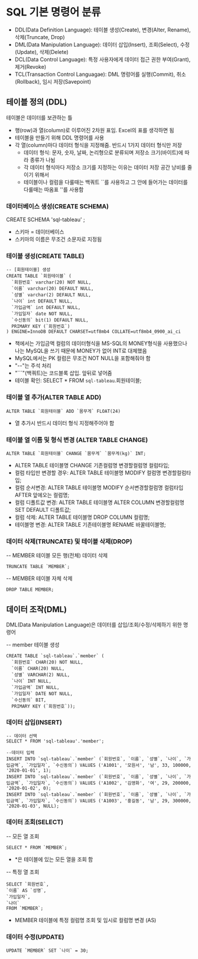 # SQL 기본 명령어 분류
- DDL(Data Definition Language): 테이블 생성(Create), 변경(Alter, Rename), 삭제(Truncate, Drop)
- DML(Data Manipulation Language): 데이터 삽입(Insert), 조회(Select), 수정(Update), 삭제(Delete)
- DCL(Data Control Language): 특정 사용자에게 데이터 접근 권한 부여(Grant), 제거(Revoke)
- TCL(Transaction Control Languagae): DML 명렁어를 실행(Commit), 취소(Rollback), 임시 저장(Savepoint)


## 테이블 정의 (DDL)
테이블은 데이터를 보관하는 틀
- 행(row)과 열(column)로 이루어진 2차원 표임. Excel의 표를 생각하면 됨
- 테이블을 만들기 위해 DDL 명령어를 사용
- 각 열(column)마다 데이터 형식을 지정해줌. 반드시 1가지 데이터 형식만 저장
  - 데이터 형식: 문자, 숫자, 날짜, 논리형으로 분류되며 저장소 크기(바이트)에 따라 종류가 나뉨
  - 각 데이터 형식마다 저장소 크기를 지정하는 이유는 데이터 저장 공간 낭비를 줄이기 위해서
  - 테이블이나 컬럼을 다룰때는 백쿼트 ``를 사용하고 그 안에 들어가는 데이터를 다룰때는 따옴표 ''를 사용함

### 데이터베이스 생성(CREATE SCHEMA)
CREATE SCHEMA 'sql-tableau' ;
- 스키마 = 데이터베이스
- 스키마의 이름은 무조건 소문자로 지정됨

### 테이블 생성(CREATE TABLE)
```
-- [회원테이블] 생성
CREATE TABLE `회원테이블` (
  `회원번호` varchar(20) NOT NULL,
  `이름` varchar(20) DEFAULT NULL,
  `성별` varchar(2) DEFAULT NULL,
  `나이` int DEFAULT NULL,
  `가입금액` int DEFAULT NULL,
  `가입일자` date NOT NULL,
  `수신동의` bit(1) DEFAULT NULL,
  PRIMARY KEY (`회원번호`)
) ENGINE=InnoDB DEFAULT CHARSET=utf8mb4 COLLATE=utf8mb4_0900_ai_ci
```
- 책에서는 가입금액 컬럼의 데이터형식을 MS-SQL의 MONEY형식을 사용했으나 나는 MySQL을 쓰기 때문에 MONEY가 없어 INT로 대체했음
- MySQL에서는 PK 컬럼은 무조건 NOT NULL을 포함해줘야 함
- "--"는 주석 처리
- "```"(백쿼트)는 코드블록 삽입. 앞뒤로 넣어줌
- 테이블 확인: SELECT * FROM `sql-tableau`.회원테이블;

### 테이블 열 추가(ALTER TABLE ADD)
```
ALTER TABLE `회원테이블` ADD `몸무게` FLOAT(24)
```
- 열 추가시 반드시 데이터 형식 지정해주어야 함

### 테이블 열 이름 및 형식 변경 (ALTER TABLE CHANGE)
```
ALTER TABLE `회원테이블` CHANGE `몸무게` `몸무게(kg)` INT;
```
- ALTER TABLE 테이블명 CHANGE 기존컬럼명 변경할컬럼명 컬럼타입;
- 컬럼 타입만 변경할 경우: ALTER TABLE 테이블명 MODIFY 컬럼명 변경할컬럼타입;
- 컬럼 순서변경: ALTER TABLE 테이블명 MODIFY 순서변경할컬럼명 컬럼타입 AFTER 앞에오는 컬럼명;
- 컬럼 디폴트값 변경: ALTER TABLE 테이블명 ALTER COLUMN 변경할컬럼명 SET DEFAULT 디폴트값;
- 컬럼 삭제: ALTER TABLE 테이블명 DROP COLUMN 컬럼명;
- 테이블명 변경: ALTER TABLE 기존테이블명 RENAME 바꿀테이블명;

### 데이터 삭제(TRUNCATE) 및 테이블 삭제(DROP)
-- MEMBER 테이블 모든 행(전체) 데이터 삭제
```
TRUNCATE TABLE `MEMBER`;
```
-- MEMBER 테이블 자체 삭제
```
DROP TABLE MEMBER;
```


## 데이터 조작(DML)
DML(Data Manipulation Language)은 데이터를 삽입/조회/수정/삭제하기 위한 명령어

-- member 테이블 생성
```
CREATE TABLE `sql-tableau`.`member` (
  `회원번호` CHAR(20) NOT NULL,
  `이름` CHAR(20) NULL,
  `성별` VARCHAR(2) NULL,
  `나이` INT NULL,
  `가입금액` INT NULL,
  `가입일자` DATE NOT NULL,
  `수신동의` BIT,
  PRIMARY KEY (`회원번호`));
```

### 데이터 삽입(INSERT)
```
-- 데이터 선택
SELECT * FROM 'sql-tableau'.'member';

--데이터 입력
INSERT INTO `sql-tableau`.`member` (`회원번호`, `이름`, `성별`, `나이`, `가입금액`, `가입일자`, `수신동의`) VALUES ('A1001', '모원서', '남', 33, 100000, '2020-01-01', 1);
INSERT INTO `sql-tableau`.`member` (`회원번호`, `이름`, `성별`, `나이`, `가입금액`, `가입일자`, `수신동의`) VALUES ('A1002', '김영화', '여', 29, 200000, '2020-01-02', 0);
INSERT INTO `sql-tableau`.`member` (`회원번호`, `이름`, `성별`, `나이`, `가입금액`, `가입일자`, `수신동의`) VALUES ('A1003', '홍길동', '남', 29, 300000, '2020-01-03', NULL);
```

### 데이터 조회(SELECT)
-- 모든 열 조회
```
SELECT * FROM `MEMBER`;
```
- *은 테이블에 있는 모든 열을 조회 함
  
-- 특정 열 조회
```
SELECT `회원번호`,
`이름` AS `성명`,
`가입일자`,
`나이`
FROM `MEMBER`;
```
- MEMBER 테이블에 특정 컬럼명 조회 및 임시로 컬럼명 변경 (AS)

### 데이터 수정(UPDATE)
```
UPDATE `MEMBER` SET `나이` = 30;
```
